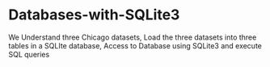 # Databases-with-SQLite3
We Understand three Chicago datasets,
Load the three datasets into three tables in a SQLIte database,
Access to Database using SQLite3 and execute SQL queries

